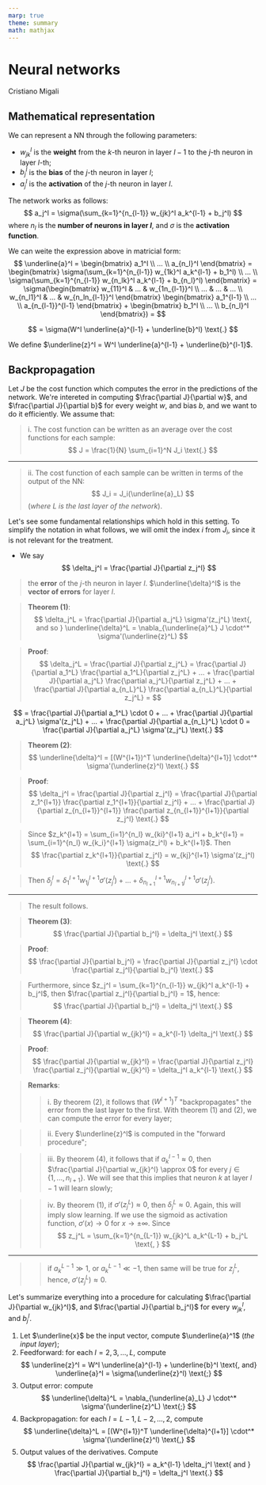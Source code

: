 ```yaml
---
marp: true
theme: summary
math: mathjax
---
```

# Neural networks

<div class="author">

Cristiano Migali

</div>

## Mathematical representation

We can represent a NN through the following parameters:
- $w_{jk}^l$ is the **weight** from the $k$-th neuron in layer $l-1$ to the $j$-th neuron in layer $l$-th;
- $b_j^l$ is the **bias** of the $j$-th neuron in layer $l$;
- $a_j^l$ is the **activation** of the $j$-th neuron in layer $l$.

The network works as follows:
$$
a_j^l = \sigma(\sum_{k=1}^{n_{l-1}} w_{jk}^l a_k^{l-1} + b_j^l)
$$
where $n_l$ is the **number of neurons in layer $l$**, and $\sigma$ is the **activation function**.

We can weite the expression above in matricial form:
$$
\underline{a}^l = \begin{bmatrix}
a_1^l \\
... \\
a_{n_l}^l
\end{bmatrix} = \begin{bmatrix}
\sigma(\sum_{k=1}^{n_{l-1}} w_{1k}^l a_k^{l-1} + b_1^l) \\
... \\
\sigma(\sum_{k=1}^{n_{l-1}} w_{n_lk}^l a_k^{l-1} + b_{n_l}^l)
\end{bmatrix} = \sigma(\begin{bmatrix}
w_{11}^l & ... & w_{1n_{l-1}}^l \\
... & ... & ... \\
w_{n_l1}^l & ... & w_{n_ln_{l-1}}^l
\end{bmatrix} \begin{bmatrix}
a_1^{l-1} \\
... \\
a_{n_{l-1}}^{l-1}
\end{bmatrix} + \begin{bmatrix}
b_1^l \\
... \\
b_{n_l}^l
\end{bmatrix}) =
$$

$$
= \sigma(W^l \underline{a}^{l-1} + \underline{b}^l) \text{.}
$$

We define $\underline{z}^l = W^l \underline{a}^{l-1} + \underline{b}^{l-1}$.

## Backpropagation

Let $J$ be the cost function which computes the error in the predictions of the network. We're intereted in computing $\frac{\partial J}{\partial w}$, and $\frac{\partial J}{\partial b}$ for every weight $w$, and bias $b$, and we want to do it efficiently.
We assume that:
> i. The cost function can be written as an average over the cost functions for each sample:
$$
J = \frac{1}{N} \sum_{i=1}^N J_i \text{.}
$$

---

> ii. The cost function of each sample can be written in terms of the output of the NN:
$$
J_i = J_i(\underline{a}_L)
$$
> (_where $L$ is the last layer of the network_).

Let's see some fundamental relationships which hold in this setting. To simplify the notation in what follows, we will omit the index $i$ from $J_i$, since it is not relevant for the treatment.

- We say
$$
\delta_j^l = \frac{\partial J}{\partial z_j^l}
$$
> the **error** of the $j$-th neuron in layer $l$. $\underline{\delta}^l$ is the **vector of errors** for layer $l$.

> **Theorem (1)**:
$$
\delta_j^L = \frac{\partial J}{\partial a_j^L} \sigma'(z_j^L) \text{, and so } \underline{\delta}^L = \nabla_{\underline{a}^L} J \cdot^* \sigma'(\underline{z}^L)
$$

> **Proof**:
$$
\delta_j^L = \frac{\partial J}{\partial z_j^L} = \frac{\partial J}{\partial a_1^L} \frac{\partial a_1^L}{\partial z_j^L} + ... + \frac{\partial J}{\partial a_j^L} \frac{\partial a_j^L}{\partial z_j^L} + ... + \frac{\partial J}{\partial a_{n_L}^L} \frac{\partial a_{n_L}^L}{\partial z_j^L} =
$$

$$
= \frac{\partial J}{\partial a_1^L} \cdot 0 + ... + \frac{\partial J}{\partial a_j^L} \sigma'(z_j^L) + ... + \frac{\partial J}{\partial a_{n_L}^L} \cdot 0 = \frac{\partial J}{\partial a_j^L} \sigma'(z_j^L) \text{.}
$$

> **Theorem (2)**:
$$
\underline{\delta}^l = [(W^{l+1})^T \underline{\delta}^{l+1}] \cdot^* \sigma'(\underline{z}^l) \text{.}
$$

> **Proof**:
$$
\delta_j^l = \frac{\partial J}{\partial z_j^l} = \frac{\partial J}{\partial z_1^{l+1}} \frac{\partial z_1^{l+1}}{\partial z_j^l} + ... + \frac{\partial J}{\partial z_{n_{l+1}}^{l+1}} \frac{\partial z_{n_{l+1}}^{l+1}}{\partial z_j^l} \text{.}
$$

> Since $z_k^{l+1} = \sum_{i=1}^{n_l} w_{ki}^{l+1} a_i^l + b_k^{l+1} = \sum_{i=1}^{n_l} w_{k_i}^{l+1} \sigma(z_i^l) + b_k^{l+1}$. Then
$$
\frac{\partial z_k^{l+1}}{\partial z_j^l} = w_{kj}^{l+1} \sigma'(z_j^l) \text{.}
$$

> Then $\delta_j^l = \delta_1^{l+1} w_{1j}^{l+1} \sigma'(z_j^l) + ... + \delta_{n_{l+1}}^{l+1} w_{n_{l+1}j}^{l+1} \sigma'(z_j^l)$.

---

> The result follows.

> **Theorem (3)**:
$$
\frac{\partial J}{\partial b_j^l} = \delta_j^l \text{.}
$$

> **Proof**:
$$
\frac{\partial J}{\partial b_j^l} = \frac{\partial J}{\partial z_j^l} \cdot \frac{\partial z_j^l}{\partial b_j^l} \text{.}
$$

> Furthermore, since $z_j^l = \sum_{k=1}^{n_{l-1}} w_{jk}^l a_k^{l-1} + b_j^l$, then $\frac{\partial z_j^l}{\partial b_j^l} = 1$, hence:
$$
\frac{\partial J}{\partial b_j^l} = \delta_j^l \text{.}
$$

> **Theorem (4)**:
$$
\frac{\partial J}{\partial w_{jk}^l} = a_k^{l-1} \delta_j^l \text{.}
$$

> **Proof**:
$$
\frac{\partial J}{\partial w_{jk}^l} = \frac{\partial J}{\partial z_j^l} \frac{\partial z_j^l}{\partial w_{jk}^l} = \delta_j^l a_k^{l-1} \text{.}
$$

> **Remarks**:
>> i. By theorem (2), it follows that $(W^{l+1})^T$ "backpropagates" the error from the last layer to the first. With theorem (1) and (2), we can compute the error for every layer;

>> ii. Every $\underline{z}^l$ is computed in the "forward procedure";

>> iii. By theorem (4), it follows that if $a_k^{l-1} \approx 0$, then $\frac{\partial J}{\partial w_{jk}^l} \approx 0$ for every $j \in \{ 1, ..., n_{l+1} \}$. We will see that this implies that neuron $k$ at layer $l-1$ will learn slowly;

>> iv. By theorem (1), if $\sigma'(z_j^L) \approx 0$, then $\delta_j^L \approx 0$. Again, this will imply slow learning. If we use the sigmoid as activation function, $\sigma'(x) \rightarrow 0$ for $x \rightarrow \pm \infty$. Since
$$
z_j^L = \sum_{k=1}^{n_{L-1}} w_{jk}^L a_k^{L-1} + b_j^L \text{, }
$$

---

>> if $a_k^{L-1} \gg 1$, or $a_k^{L-1} \ll -1$, then same will be true for $z_j^L$, hence, $\sigma'(z_j^L) \approx 0$.

Let's summarize everything into a procedure for calculating $\frac{\partial J}{\partial w_{jk}^l}$, and $\frac{\partial J}{\partial b_j^l}$ for every $w_{jk}^l$, and $b_j^l$.
1. Let $\underline{x}$ be the input vector, compute $\underline{a}^1$ (_the input layer_);
2. Feedforward: for each $l = 2, 3, ..., L$, compute
$$
\underline{z}^l = W^l \underline{a}^{l-1} + \underline{b}^l \text{, and} \underline{a}^l = \sigma(\underline{z}^l) \text{;}
$$
3. Output error: compute
$$
\underline{\delta}^L = \nabla_{\underline{a}_L} J \cdot^* \sigma'(\underline{z}^L) \text{;}
$$
4. Backpropagation: for each $l = L-1, L-2, ..., 2$, compute
$$
\underline{\delta}^L = [(W^{l+1})^T \underline{\delta}^{l+1}] \cdot^* \sigma'(\underline{z}^l) \text{,}
$$
5. Output values of the derivatives. Compute
$$
\frac{\partial J}{\partial w_{jk}^l} = a_k^{l-1} \delta_j^l \text{ and } \frac{\partial J}{\partial b_j^l} = \delta_j^l \text{.}
$$